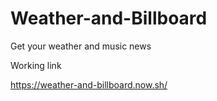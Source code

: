 # Weather-and-Billboard
Get your weather and music news

Working link

https://weather-and-billboard.now.sh/
